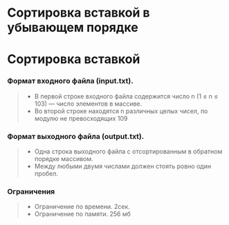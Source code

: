 # Сортировка вставкой в убывающем порядке
# Сортировка вставкой
### Формат входного файла (input.txt).
> - В первой строке входного файла содержится число n (1 ≤ n ≤ 103) — число элементов в массиве. 
> - Во второй строке находятся n различных целых чисел, по модулю не превосходящих
109

### Формат выходного файла (output.txt). 
> - Одна строка выходного файла с отсортированным в обратном порядке массивом. 
> - Между любыми двумя числами должен стоять ровно один пробел.

### Ограничения
> - Ограничение по времени. 2сек.
> - Ограничение по памяти. 256 мб
